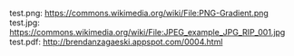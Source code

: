 test.png: https://commons.wikimedia.org/wiki/File:PNG-Gradient.png
test.jpg: https://commons.wikimedia.org/wiki/File:JPEG_example_JPG_RIP_001.jpg
test.pdf: http://brendanzagaeski.appspot.com/0004.html
